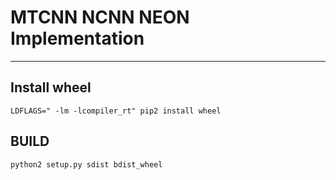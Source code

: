 # MTCNN NCNN NEON Implementation
-----------------------------

## Install wheel

```
LDFLAGS=" -lm -lcompiler_rt" pip2 install wheel
```

## BUILD
```
python2 setup.py sdist bdist_wheel
```

